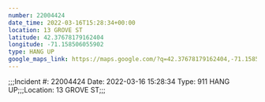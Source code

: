 ```yaml
---
number: 22004424
date_time: 2022-03-16T15:28:34+00:00
location: 13 GROVE ST
latitude: 42.37678179162404
longitude: -71.158506055902
type: HANG UP
google_maps_link: https://maps.google.com/?q=42.37678179162404,-71.158506055902
---
```


;;;Incident #: 22004424  Date: 2022-03-16 15:28:34   Type: 911 HANG UP;;;Location: 13 GROVE ST;;;
